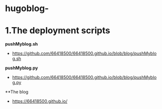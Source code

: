 # hugoblog-
# 1.The deployment scripts
**pushMyblog.sh** 
* https://github.com/66418500/66418500.github.io/blob/blog/pushMyblog.sh

**pushMyblog.py**
* https://github.com/66418500/66418500.github.io/blob/blog/pushMyblog.py

**The blog
* https://66418500.github.io/ 
